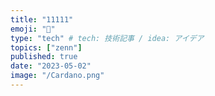 ```yaml
---
title: "11111"
emoji: "👏"
type: "tech" # tech: 技術記事 / idea: アイデア
topics: ["zenn"]
published: true
date: "2023-05-02"
image: "/Cardano.png"
---
```

